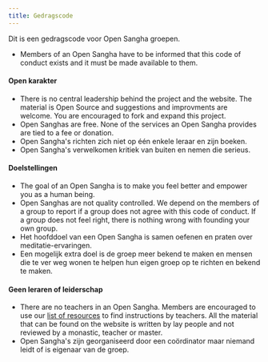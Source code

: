 ```yaml
---
title: Gedragscode
---
```


Dit is een gedragscode voor Open Sangha groepen.

- Members of an Open Sangha have to be informed that this code of conduct exists and it must be made available to them.

#### Open karakter

- There is no central leadership behind the project and the website. The material is Open Source and suggestions and improvments are welcome. You are encouraged to fork and expand this project.
- Open Sanghas are free. None of the services an Open Sangha provides are tied to a fee or donation.
- Open Sangha's richten zich niet op één enkele leraar en zijn boeken.
- Open Sangha's verwelkomen kritiek van buiten en nemen die serieus.

#### Doelstellingen

- The goal of an Open Sangha is to make you feel better and empower you as a human being.
- Open Sanghas are not quality controlled. We depend on the members of a group to report if a group does not agree with this code of conduct. If a group does not feel right, there is nothing wrong with founding your own group.
- Het hoofddoel van een Open Sangha is samen oefenen en praten over meditatie-ervaringen.
- Een mogelijk extra doel is de groep meer bekend te maken en mensen die te ver weg wonen te helpen hun eigen groep op te richten en bekend te maken.

#### Geen leraren of leiderschap

- There are no teachers in an Open Sangha. Members are encouraged to use our [list of resources](https://github.com/buddha-dharma/buddhism) to find instructions by teachers. All the material that can be found on the website is written by lay people and not reviewed by a monastic, teacher or master.
- Open Sangha's zijn georganiseerd door een coördinator maar niemand leidt of is eigenaar van de groep.